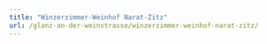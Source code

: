 ```yaml
---
title: "Winzerzimmer-Weinhof Narat-Zitz"
url: /glanz-an-der-weinstrasse/winzerzimmer-weinhof-narat-zitz/
---
```

